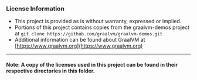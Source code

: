 ### License Information

- This project is provided as is without warranty, expressed or implied.
- Portions of this project contains copies from the graalvm-demos project at
`git clone https://github.com/graalvm/graalvm-demos.git`  
- Additional information can be found about GraalVM at [https://www.graalvm.org](https://www.graalvm.org)  

---

#### Note: A copy of the licenses used in this project can be found in their respective directories in this folder.



